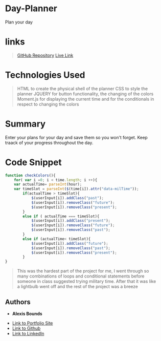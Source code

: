 # Day-Planner
Plan your day

# links
> [GitHub Repository](https://github.com/boundsalexis/Day-Planner)
> [Live Link](https://boundsalexis.github.io/Day-Planner/)

# Technologies Used
> HTML to create the physical shell of the planner
> CSS to style the planner
> JQUERY for button functionality, the changing of the colors
> Moment.js for displaying the current time and for the conditionals in respect to changing the colors

# Summary
Enter your plans for your day and save them so you won't forget. Keep traack of your progress throughout the day.

# Code Snippet
``` javascript
function checkColors(){
    for( var i =0; i < time.length; i ++){
    var actualTime= parseInt(hour);
    var timeSlot = parseInt($(time[i]).attr("data-milTime"));
        if(actualTime > timeSlot){
            $(userInput[i]).addClass("past");
            $(userInput[i]).removeClass("future");
            $(userInput[i]).removeClass("present");
        }
        else if ( actualTime === timeSlot){
            $(userInput[i]).addClass("present");
            $(userInput[i]).removeClass("future");
            $(userInput[i]).removeClass("past");
        }
        else if (actualTime< timeSlot){
            $(userInput[i]).addClass("future");
            $(userInput[i]).removeClass("past");
            $(userInput[i]).removeClass("present");
        }
}
```
> This was the hardest part of the project for me, I went through so many combinations of loops and conditional statements before someone in class suggested trying military time. After that it was like a lightbulb went off and the rest of the project was a breeze

## Authors

* **Alexis Bounds** 

- [Link to Portfolio Site](https://github.com/boundsalexis/basic-portfolio)
- [Link to Github](https://boundsalexis.github.com/)
- [Link to LinkedIn](https://www.linkedin.com/in/alexis-bounds-9b7711169/)